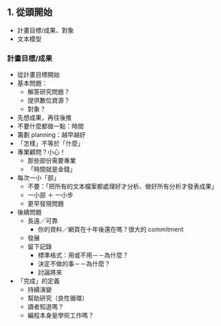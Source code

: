 ## 1. 從頭開始
* 計畫目標/成果、對象
* 文本模型

### 計畫目標/成果
* 從計畫目標開始
* 基本問題：
  * 解答研究問題？
  * 提供數位資源？
  * 對象？
* 先想成果，再往後推
* 不要什麼都做一點：時間
* 籌劃 planning：越早越好
* 「怎樣」不等於「什麼」
* 專業顧問？小心！
  * 那些部份需要專業
  * 「時間就是金錢」
* 每次一小「部」
  * 不要：「把所有的文本檔案都處理好才分析、做好所有分析才發表成果」
  * 一小部 ＋ 一小步
  * 更早發現問題
* 後續問題
  * 長遠／可靠
    * 你的資料／網頁在十年後還在嗎？很大的 commitment
  * 發展
  * 留下記錄
    * 標準格式：用或不用－－為什麼？
    * 決定不做的事－－為什麼？
    * 討論將來
* 「完成」的定義
  * 持續演變
  * 幫助研究（良性循環）
  * 讀者知道嗎？
  * 編程本身是學術工作嗎？
